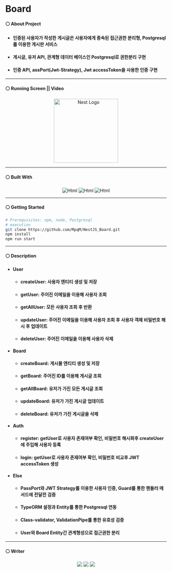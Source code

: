 # Board
#### ⚪ About Project
* #### 인증된 사용자가 작성한 게시글은 사용자에게 종속된 접근권한 분리형, Postgresql를 이용한 게시판 서비스
* #### 게시글, 유저 API, 관계형 데이터 베이스인 Postgresql로 권한분리 구현
* #### 인증 API, assPort(Jwt-Strategy), Jwt accessToken을 사용한 인증 구현

- - -

#### ⚪ Running Screen || Video
<p align="center">
  <a href="http://nestjs.com/" target="blank"><img src="https://nestjs.com/img/logo-small.svg" width="200" alt="Nest Logo" /></a>
</p>

- - -

#### ⚪ Built With
<p align="center">
  <img alt="Html" src ="https://img.shields.io/badge/NestJS-E0234E.svg?&style=for-the-badge&logo=NestJS&logoColor=white"/> <img alt="Html" src ="https://img.shields.io/badge/TypeScript-3178C6.svg?&style=for-the-badge&logo=TypeScript&logoColor=white"/> <img alt="Html" src ="https://img.shields.io/badge/postgresql-3178C6.svg?&style=for-the-badge&logo=postgresql&logoColor=white"/>
</p>

- - -

#### ⚪ Getting Started
```bash
# Prerequisites: npm, node, Postgresql
# execution
git clone https://github.com/MpqM/NestJS_Board.git
npm install
npm run start
```

- - -

#### ⚪ Description 
* #### User
  * #### createUser: 사용자 엔티티 생성 및 저장
  * #### getUser: 주어진 이메일을 이용해 사용자 조회
  * #### getAllUser: 모든 사용자 조회 후 반환
  * #### updateUser: 주어진 이메일을 이용해 사용자 조회 후 사용자 객체 비밀번호 해시 후 업데이트
  * #### deleteUser: 주어진 이메일을 이용해 사용자 삭제
* #### Board
  * #### createBoard: 게시물 엔티티 생성 및 저장
  * #### getBoard: 주어진 ID를 이용해 게시글 조회
  * #### getAllBoard: 유저가 가진 모든 게시글 조회
  * #### updateBoard: 유저가 가진 게시글 업데이트
  * #### deleteBoard: 유저가 가진 게시글을 삭제
* #### Auth
  * #### register: getUser로 사용자 존재여부 확인, 비밀번호 해시화후 createUser에 주입해 사용자 등록
  * #### login: getUser로 사용자 존재여부 확인, 비밀번호 비교후 JWT accessToken 생성
* #### Else
  * #### PassPort와 JWT Strategy를 이용한 사용자 인증, Guard를 통한 핸들러 메서드에 전달전 검증
  * #### TypeORM 설정과 Entity를 통한 Postgresql 연동
  * #### Class-validator, ValidationPipe를 통한 유효성 검증
  * #### User와 Board Entity간 관계형성으로 접근권한 분리

- - -

#### ⚪ Writer
<p align ="center">
  <img src ="https://img.shields.io/badge/gmail-EA4335.svg?&style=for-the-badge&logo=gmail&logoColor=white"/></a> <a href = "https://github.com/MpqM"><img src ="https://img.shields.io/badge/GitHub-181717.svg?&style=for-the-badge&logo=GitHub&logoColor=white"/></a> <a href = "https://MpqM.tistory.com/"> <img src ="https://img.shields.io/badge/tistory-000000.svg?&style=for-the-badge&logo=Tistory&logoColor=white"/></a>
</p>


